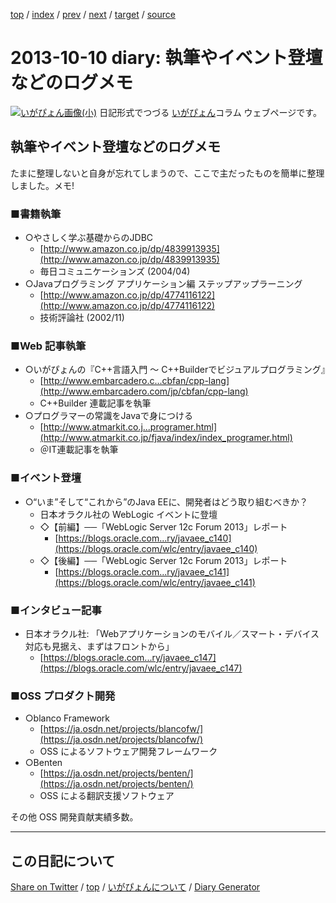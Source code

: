 [top](https://igapyon.github.io/diary/) 
 / [index](https://igapyon.github.io/diary/2013/index.html) 
 / [prev](https://igapyon.github.io/diary/2013/ig130924.html) 
 / [next](https://igapyon.github.io/diary/2013/ig131021.html) 
 / [target](https://igapyon.github.io/diary/2013/ig131010.html) 
 / [source](https://github.com/igapyon/diary/blob/gh-pages/2013/ig131010.html.src.md) 

2013-10-10 diary: 執筆やイベント登壇などのログメモ
=====================================================================================================
[![いがぴょん画像(小)](https://igapyon.github.io/diary/images/iga200306s.jpg "いがぴょん")](https://igapyon.github.io/diary/memo/memoigapyon.html) 日記形式でつづる [いがぴょん](https://igapyon.github.io/diary/memo/memoigapyon.html)コラム ウェブページです。

## 執筆やイベント登壇などのログメモ

たまに整理しないと自身が忘れてしまうので、ここで主だったものを簡単に整理しました。メモ!


### ■書籍執筆


* ○やさしく学ぶ基礎からのJDBC
  * [http://www.amazon.co.jp/dp/4839913935](http://www.amazon.co.jp/dp/4839913935)
  * 毎日コミュニケーションズ (2004/04) 
* ○Javaプログラミング アプリケーション編 ステップアップラーニング
  * [http://www.amazon.co.jp/dp/4774116122](http://www.amazon.co.jp/dp/4774116122)
  * 技術評論社 (2002/11)



### ■Web 記事執筆


* ○いがぴょんの『C++言語入門 ～ C++Builderでビジュアルプログラミング』
  * [http://www.embarcadero.c...cbfan/cpp-lang](http://www.embarcadero.com/jp/cbfan/cpp-lang)
  * C++Builder 連載記事を執筆
* ○プログラマーの常識をJavaで身につける
  * [http://www.atmarkit.co.j...programer.html](http://www.atmarkit.co.jp/fjava/index/index_programer.html)
  * ＠IT連載記事を執筆



### ■イベント登壇


* ○“いま”そして“これから”のJava EEに、開発者はどう取り組むべきか？
  * 日本オラクル社の WebLogic イベントに登壇
  * ◇【前編】──「WebLogic Server 12c Forum 2013」レポート
    * [https://blogs.oracle.com...ry/javaee_c140](https://blogs.oracle.com/wlc/entry/javaee_c140)
  * ◇【後編】──「WebLogic Server 12c Forum 2013」レポート
    * [https://blogs.oracle.com...ry/javaee_c141](https://blogs.oracle.com/wlc/entry/javaee_c141)



### ■インタビュー記事


* 日本オラクル社: 「Webアプリケーションのモバイル／スマート・デバイス対応も見据え、まずはフロントから」 
  * [https://blogs.oracle.com...ry/javaee_c147](https://blogs.oracle.com/wlc/entry/javaee_c147)



### ■OSS プロダクト開発


* ○blanco Framework
  * [https://ja.osdn.net/projects/blancofw/](https://ja.osdn.net/projects/blancofw/)
  * OSS によるソフトウェア開発フレームワーク
* ○Benten
  * [https://ja.osdn.net/projects/benten/](https://ja.osdn.net/projects/benten/)
  * OSS による翻訳支援ソフトウェア

その他 OSS 開発貢献実績多数。

----------------------------------------------------------------------------------------------------

## この日記について

[Share on Twitter](https://twitter.com/intent/tweet?hashtags=igapyon%2Cdiary%2C%E3%81%84%E3%81%8C%E3%81%B4%E3%82%87%E3%82%93&text=%E5%9F%B7%E7%AD%86%E3%82%84%E3%82%A4%E3%83%99%E3%83%B3%E3%83%88%E7%99%BB%E5%A3%87%E3%81%AA%E3%81%A9%E3%81%AE%E3%83%AD%E3%82%B0%E3%83%A1%E3%83%A2&url=https%3A%2F%2Figapyon.github.io%2Fdiary%2F2013%2Fig131010.html) / [top](../index.html/) / [いがぴょんについて](https://igapyon.github.io/diary/memo/memoigapyon.html) / [Diary Generator](https://github.com/igapyon/igapyonv3)
